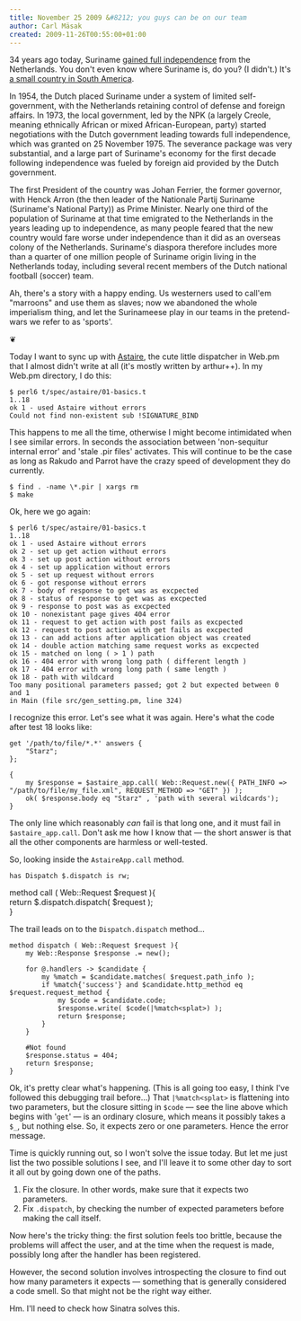 ```yaml
---
title: November 25 2009 &#8212; you guys can be on our team
author: Carl Mäsak
created: 2009-11-26T00:55:00+01:00
---
```

34 years ago today, Suriname [gained full independence](http://en.wikipedia.org/wiki/Suriname#History) from the Netherlands. You don't even know where Suriname is, do you? (I didn't.) It's [a small country in South America](http://en.wikipedia.org/wiki/File:Suriname_(orthographic_projection).svg).

<div class='quote'><p>In 1954, the Dutch placed Suriname under a system of limited self-government, with the Netherlands retaining control of defense and foreign affairs. In 1973, the local government, led by the NPK (a largely Creole, meaning ethnically African or mixed African-European, party) started negotiations with the Dutch government leading towards full independence, which was granted on 25 November 1975. The severance package was very substantial, and a large part of Suriname's economy for the first decade following independence was fueled by foreign aid provided by the Dutch government.</p><p>The first President of the country was Johan Ferrier, the former governor, with Henck Arron (the then leader of the Nationale Partij Suriname (Suriname's National Party)) as Prime Minister. Nearly one third of the population of Suriname at that time emigrated to the Netherlands in the years leading up to independence, as many people feared that the new country would fare worse under independence than it did as an overseas colony of the Netherlands. Suriname's diaspora therefore includes more than a quarter of one million people of Suriname origin living in the Netherlands today, including several recent members of the Dutch national football (soccer) team.</p></div>

Ah, there's a story with a happy ending. Us westerners used to call'em "marroons" and use them as slaves; now we abandoned the whole imperialism thing, and let the Surinameese play in our teams in the pretend-wars we refer to as 'sports'.

<p class='separator'>&#10086;</p>

Today I want to sync up with [Astaire](http://github.com/masak/web/blob/master/spec/Astaire.pod), the cute little dispatcher in Web.pm that I almost didn't write at all (it's mostly written by arthur++). In my Web.pm directory, I do this:

    $ perl6 t/spec/astaire/01-basics.t
    1..18
    ok 1 - used Astaire without errors
    Could not find non-existent sub !SIGNATURE_BIND


This happens to me all the time, otherwise I might become intimidated when I see similar errors. In seconds the association between 'non-sequitur internal error' and 'stale .pir files' activates. This will continue to be the case as long as Rakudo and Parrot have the crazy speed of development they do currently.

    $ find . -name \*.pir | xargs rm
    $ make


Ok, here we go again:

    $ perl6 t/spec/astaire/01-basics.t
    1..18
    ok 1 - used Astaire without errors
    ok 2 - set up get action without errors
    ok 3 - set up post action without errors
    ok 4 - set up application without errors
    ok 5 - set up request without errors
    ok 6 - got response without errors
    ok 7 - body of response to get was as excpected
    ok 8 - status of response to get was as excpected
    ok 9 - response to post was as excpected
    ok 10 - nonexistant page gives 404 error
    ok 11 - request to get action with post fails as excpected
    ok 12 - request to post action with get fails as excpected
    ok 13 - can add actions after application object was created
    ok 14 - double action matching same request works as excpected
    ok 15 - matched on long ( > 1 ) path
    ok 16 - 404 error with wrong long path ( different length )
    ok 17 - 404 error with wrong long path ( same length )
    ok 18 - path with wildcard
    Too many positional parameters passed; got 2 but expected between 0 and 1
    in Main (file src/gen_setting.pm, line 324)


I recognize this error. Let's see what it was again. Here's what the code after test 18 looks like:

    get '/path/to/file/*.*' answers {
        "Starz";
    };
    
    {
        my $response = $astaire_app.call( Web::Request.new({ PATH_INFO => "/path/to/file/my_file.xml", REQUEST_METHOD => "GET" }) );
        ok( $response.body eq "Starz" , 'path with several wildcards');
    }


The only line which reasonably *can* fail is that long one, and it must fail in `$astaire_app.call`. Don't ask me how I know that — the short answer is that all the other components are harmless or well-tested.

So, looking inside the `AstaireApp.call` method.

    has Dispatch $.dispatch is rw;

method call ( Web::Request $request ){<br>
     return $.dispatch.dispatch( $request );<br>
 } 

The trail leads on to the `Dispatch.dispatch` method...

    method dispatch ( Web::Request $request ){
        my Web::Response $response .= new();
    
        for @.handlers -> $candidate {
            my %match = $candidate.matches( $request.path_info );
            if %match{'success'} and $candidate.http_method eq $request.request_method {
                my $code = $candidate.code;
                $response.write( $code(|%match<splat>) );
                return $response;
            }
        }
    
        #Not found
        $response.status = 404;
        return $response;
    }


Ok, it's pretty clear what's happening. (This is all going too easy, I think I've followed this debugging trail before...) That `|%match<splat>` is flattening into two parameters, but the closure sitting in `$code` — see the line above which begins with '`get`' — is an ordinary closure, which means it possibly takes a `$_`, but nothing else. So, it expects zero or one parameters. Hence the error message.

Time is quickly running out, so I won't solve the issue today. But let me just list the two possible solutions I see, and I'll leave it to some other day to sort it all out by going down one of the paths.

1. Fix the closure. In other words, make sure that it expects two parameters.
2. Fix `.dispatch`, by checking the number of expected parameters before making the call itself.

Now here's the tricky thing: the first solution feels too brittle, because the problems will affect the user, and at the time when the request is made, possibly long after the handler has been registered.

However, the second solution involves introspecting the closure to find out how many parameters it expects — something that is generally considered a code smell. So that might not be the right way either.

Hm. I'll need to check how Sinatra solves this.


